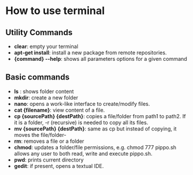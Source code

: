 # How to use terminal

## Utility Commands
- <b>clear</b>: empty your terminal
- <b>apt-get install</b>: install a new package from remote repositories.
- <b>{command} --help</b>: shows all parameters options for a given command

## Basic commands

- <b>ls</b> : shows folder content
- <b>mkdir</b>: create a new folder
- <b>nano</b>: opens a work-like interface to create/modify files. 
- <b>cat {filename}</b>: view content of a file. 
- <b>cp {sourcePath} {destPath}</b>: copies a file/folder from path1 to path2. If it is a folder, -r (recursive) is needed to copy all its files.
- <b>mv {sourcePath} {destPath}</b>: same as cp but instead of copying, it moves the file/folder-
- <b>rm</b>: removes a file or a folder
- <b>chmod</b>: updates a folder/file permissions, e.g. chmod 777 pippo.sh allows any user to both read, write and execute pippo.sh.
- <b>pwd</b>: prints current directory
- <b>gedit</b>: if present, opens a textual IDE.